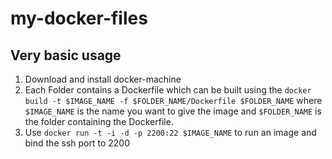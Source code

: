 my-docker-files
==========

Very basic usage
-----
1. Download and install docker-machine
2. Each Folder contains a Dockerfile which can be built using the `docker build -t $IMAGE_NAME -f $FOLDER_NAME/Dockerfile $FOLDER_NAME` where `$IMAGE_NAME` is the name you want to give the image and `$FOLDER_NAME` is the folder containing the Dockerfile.
3. Use `docker run -t -i -d -p 2200:22 $IMAGE_NAME` to run an image and bind the ssh port to 2200